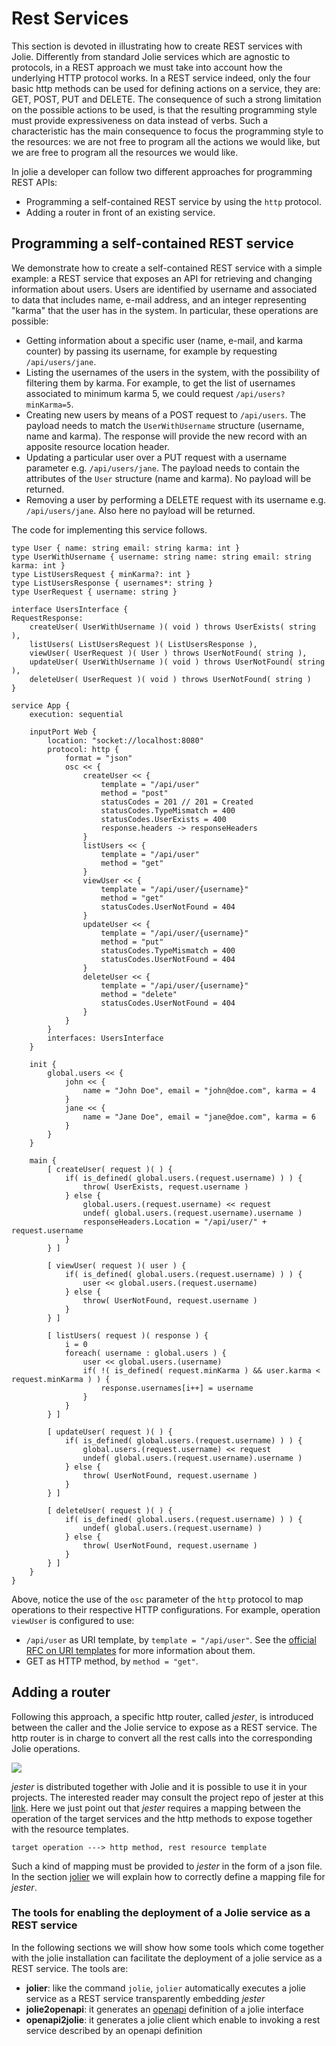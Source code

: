 <!-- cSpell:ignore openapi -->

# Rest Services

This section is devoted in illustrating how to create REST services with Jolie. Differently from standard Jolie services which are agnostic to protocols, in a REST approach we must take into account how the underlying HTTP protocol works. In a REST service indeed, only the four basic http methods can be used for defining actions on a service, they are: GET, POST, PUT and DELETE. The consequence of such a strong limitation on the possible actions to be used, is that the resulting programming style must provide expressiveness on data instead of verbs. Such a characteristic has the main consequence to focus the programming style to the resources: we are not free to program all the actions we would like, but we are free to program all the resources we would like.

In jolie a developer can follow two different approaches for programming REST APIs:

- Programming a self-contained REST service by using the `http` protocol.
- Adding a router in front of an existing service.

## Programming a self-contained REST service

We demonstrate how to create a self-contained REST service with a simple example: a REST service that exposes an API for retrieving and changing information about users. Users are identified by username and associated to data that includes name, e-mail address, and an integer representing "karma" that the user has in the system. In particular, these operations are possible:

- Getting information about a specific user (name, e-mail, and karma counter) by passing its username, for example by requesting `/api/users/jane`.
- Listing the usernames of the users in the system, with the possibility of filtering them by karma. For example, to get the list of usernames associated to minimum karma 5, we could request `/api/users?minKarma=5`.
- Creating new users by means of a POST request to `/api/users`. The payload needs to match the `UserWithUsername` structure (username, name and karma). The response will provide the new record with an apposite resource location header.
- Updating a particular user over a PUT request with a username parameter e.g. `/api/users/jane`. The payload needs to contain the attributes of the `User` structure (name and karma). No payload will be returned.
- Removing a user by performing a DELETE request with its username e.g. `/api/users/jane`. Also here no payload will be returned.

The code for implementing this service follows.

```jolie
type User { name: string email: string karma: int }
type UserWithUsername { username: string name: string email: string karma: int }
type ListUsersRequest { minKarma?: int }
type ListUsersResponse { usernames*: string }
type UserRequest { username: string }

interface UsersInterface {
RequestResponse:
    createUser( UserWithUsername )( void ) throws UserExists( string ),
    listUsers( ListUsersRequest )( ListUsersResponse ),
    viewUser( UserRequest )( User ) throws UserNotFound( string ),
    updateUser( UserWithUsername )( void ) throws UserNotFound( string ),
    deleteUser( UserRequest )( void ) throws UserNotFound( string )
}

service App {
    execution: sequential

    inputPort Web {
        location: "socket://localhost:8080"
        protocol: http {
            format = "json"
            osc << {
                createUser << {
                    template = "/api/user"
                    method = "post"
                    statusCodes = 201 // 201 = Created
                    statusCodes.TypeMismatch = 400
                    statusCodes.UserExists = 400
                    response.headers -> responseHeaders
                }
                listUsers << {
                    template = "/api/user"
                    method = "get"
                }
                viewUser << {
                    template = "/api/user/{username}"
                    method = "get"
                    statusCodes.UserNotFound = 404
                }
                updateUser << {
                    template = "/api/user/{username}"
                    method = "put"
                    statusCodes.TypeMismatch = 400
                    statusCodes.UserNotFound = 404                    
                }
                deleteUser << {
                    template = "/api/user/{username}"
                    method = "delete"
                    statusCodes.UserNotFound = 404
                }
            }
        }
        interfaces: UsersInterface
    }

    init {
        global.users << {
            john << {
                name = "John Doe", email = "john@doe.com", karma = 4
            }
            jane << {
                name = "Jane Doe", email = "jane@doe.com", karma = 6
            }
        }
    }

    main {
        [ createUser( request )( ) {
            if( is_defined( global.users.(request.username) ) ) {
                throw( UserExists, request.username )
            } else {
                global.users.(request.username) << request
                undef( global.users.(request.username).username )
                responseHeaders.Location = "/api/user/" + request.username
            }
        } ]

        [ viewUser( request )( user ) {
            if( is_defined( global.users.(request.username) ) ) {
                user << global.users.(request.username)
            } else {
                throw( UserNotFound, request.username )
            }
        } ]

        [ listUsers( request )( response ) {
            i = 0
            foreach( username : global.users ) {
                user << global.users.(username)
                if( !( is_defined( request.minKarma ) && user.karma < request.minKarma ) ) {
                    response.usernames[i++] = username
                }
            }
        } ]

        [ updateUser( request )( ) {
            if( is_defined( global.users.(request.username) ) ) {
                global.users.(request.username) << request
                undef( global.users.(request.username).username )
            } else {
                throw( UserNotFound, request.username )
            }
        } ]

        [ deleteUser( request )( ) {
            if( is_defined( global.users.(request.username) ) ) {
                undef( global.users.(request.username) )
            } else {
                throw( UserNotFound, request.username )
            }
        } ]
    }
}
```

Above, notice the use of the `osc` parameter of the `http` protocol to map operations to their respective HTTP configurations.
For example, operation `viewUser` is configured to use:

- `/api/user` as URI template, by `template = "/api/user"`. See the [official RFC on URI templates](https://www.rfc-editor.org/rfc/rfc6570) for more information about them.
- GET as HTTP method, by `method = "get"`.

## Adding a router

Following this approach, a specific http router, called _jester_, is introduced between the caller and the Jolie service to expose as a REST service. The http router is in charge to convert all the rest calls into the corresponding Jolie operations.

![](../../assets/image/rest.png)

_jester_ is distributed together with Jolie and it is possible to use it in your projects. The interested reader may consult the project repo of jester at this [link](https://github.com/jolie/jester). Here we just point out that _jester_ requires a mapping between the operation of the target services and the http methods to expose together with the resource templates.

```text
target operation ---> http method, rest resource template
```

Such a kind of mapping must be provided to _jester_ in the form of a json file. In the section [jolier](../rest/jolier/README.md) we will explain how to correctly define a mapping file for _jester_.

### The tools for enabling the deployment of a Jolie service as a REST service

In the following sections we will show how some tools which come together with the jolie installation can facilitate the deployment of a jolie service as a REST service. The tools are:

- **jolier**: like the command `jolie`, `jolier` automatically executes a jolie service as a REST service transparently embedding _jester_
- **jolie2openapi**: it generates an [openapi](https://swagger.io/docs/specification/about/) definition of a jolie interface
- **openapi2jolie**: it generates a jolie client which enable to invoking a rest service described by an openapi definition
